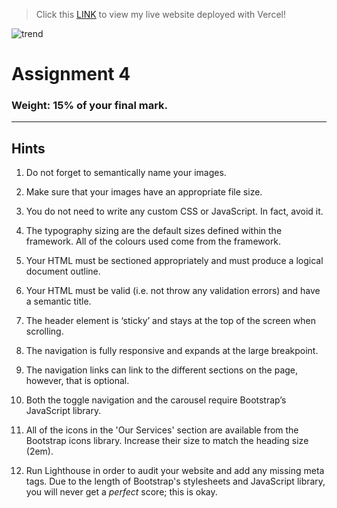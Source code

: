 >Click this [LINK](https://trend-website-class-project-mk0xjj3ds-julian-deleon.vercel.app/) to view my live website deployed with Vercel!

![trend](https://github.com/julian-deleon/Trend-website-class-project/assets/77114985/83ebe4a2-7d5d-4808-9143-f14da1ead85e)

# Assignment 4

### Weight: 15% of your final mark.

---

## Hints

1. Do not forget to semantically name your images.

2. Make sure that your images have an appropriate file size.

3. You do not need to write any custom CSS or JavaScript. In fact, avoid it.

4. The typography sizing are the default sizes defined within the framework. All of the colours used come from the framework.

5. Your HTML must be sectioned appropriately and must produce a logical document outline.

6. Your HTML must be valid (i.e. not throw any validation errors) and have a semantic title.

7. The header element is ‘sticky’ and stays at the top of the screen when scrolling.

8. The navigation is fully responsive and expands at the large breakpoint.

9. The navigation links can link to the different sections on the page, however, that is optional.

10. Both the toggle navigation and the carousel require Bootstrap’s JavaScript library.

11. All of the icons in the 'Our Services' section are available from the Bootstrap icons library. Increase their size to match the heading size (2em).

12. Run Lighthouse in order to audit your website and add any missing meta tags. Due to the length of Bootstrap's stylesheets and JavaScript library, you will never get a _perfect_ score; this is okay.
